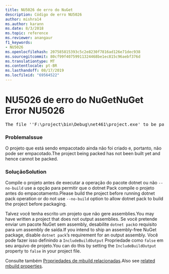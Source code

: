 ```yaml
---
title: NU5026 de erro do NuGet
description: Código de erro NU5026
author: mishra14
ms.author: karann
ms.date: 8/3/2018
ms.topic: reference
ms.reviewer: anangaur
f1_keywords:
- NU5026
ms.openlocfilehash: 207585815393c5c2e8230f7816ad126e71dec938
ms.sourcegitcommit: 80cf99f40759911324468be1ec815c96aebf376d
ms.translationtype: MT
ms.contentlocale: pt-BR
ms.lasthandoff: 08/17/2019
ms.locfileid: "69564522"
---
```

# <a name="nuget-error-nu5026"></a><span data-ttu-id="c205a-103">NU5026 de erro do NuGet</span><span class="sxs-lookup"><span data-stu-id="c205a-103">NuGet Error NU5026</span></span>
<pre>The file ''F:\project\bin\Debug\net461\project.exe' to be packed was not found on disk.</pre>

### <a name="issue"></a><span data-ttu-id="c205a-104">Problema</span><span class="sxs-lookup"><span data-stu-id="c205a-104">Issue</span></span>

<span data-ttu-id="c205a-105">O projeto que está sendo empacotado ainda não foi criado e, portanto, não pode ser empacotado.</span><span class="sxs-lookup"><span data-stu-id="c205a-105">The project being packed has not been built yet and hence cannot be packed.</span></span>


### <a name="solution"></a><span data-ttu-id="c205a-106">Solução</span><span class="sxs-lookup"><span data-stu-id="c205a-106">Solution</span></span>

<span data-ttu-id="c205a-107">Compile o projeto antes de executar a operação do pacote dotnet ou não `--no-build` use a opção para permitir que o dotnet Pack compile o projeto antes do empacotamento.</span><span class="sxs-lookup"><span data-stu-id="c205a-107">Please build the project before running dotnet pack operation or do not use `--no-build` option to allow dotnet pack to build the project before packaging.</span></span>

<span data-ttu-id="c205a-108">Talvez você tenha escrito um projeto que não gere assemblies.</span><span class="sxs-lookup"><span data-stu-id="c205a-108">You may have written a project that does not output assemblies.</span></span> <span data-ttu-id="c205a-109">Se você pretende enviar um pacote NuGet sem assembly, desabilite `dotnet pack`o requisito para um assembly de saída.</span><span class="sxs-lookup"><span data-stu-id="c205a-109">If you intend to ship an assembly-free NuGet package, disable `dotnet pack`’s requirement for an output assembly.</span></span> <span data-ttu-id="c205a-110">Você pode fazer isso definindo a `IncludeBuildOutput` Propriedade como `false` em seu arquivo de projeto.</span><span class="sxs-lookup"><span data-stu-id="c205a-110">You can do this by setting the `IncludeBuildOutput` property to `false` in your project file.</span></span>

<span data-ttu-id="c205a-111">Consulte também [Propriedades de mbuild relacionadas](../msbuild-targets.md#output-assemblies).</span><span class="sxs-lookup"><span data-stu-id="c205a-111">Also see [related mbuild properties](../msbuild-targets.md#output-assemblies).</span></span>

